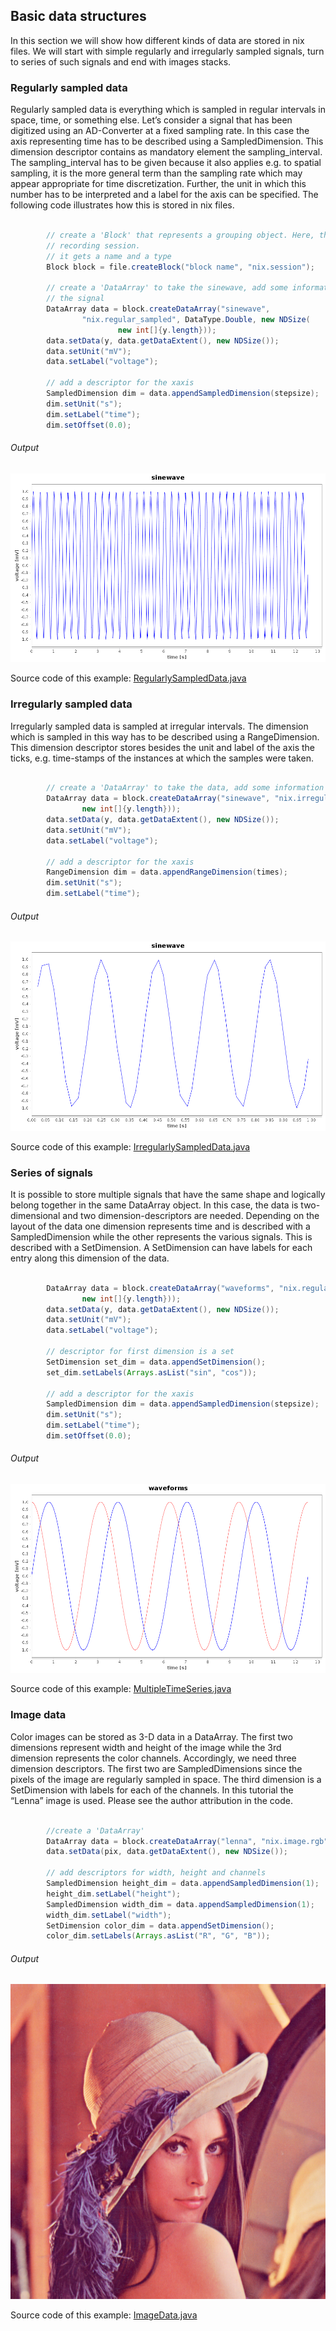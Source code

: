 Basic data structures
---------------------

In this section we will show how different kinds of data are stored in nix files. We will start with simple regularly and irregularly sampled signals, turn to series of such signals and end with images stacks.

### Regularly sampled data

Regularly sampled data is everything which is sampled in regular intervals in space, time, or something else. Let’s consider a signal that has been digitized using an AD-Converter at a fixed sampling rate. In this case the axis representing time has to be described using a SampledDimension. This dimension descriptor contains as mandatory element the sampling_interval. The sampling_interval has to be given because it also applies e.g. to spatial sampling, it is the more general term than the sampling rate which may appear appropriate for time discretization. Further, the unit in which this number has to be interpreted and a label for the axis can be specified. The following code illustrates how this is stored in nix files.


```java
        
        // create a 'Block' that represents a grouping object. Here, the
        // recording session.
        // it gets a name and a type
        Block block = file.createBlock("block name", "nix.session");

        // create a 'DataArray' to take the sinewave, add some information about
        // the signal
        DataArray data = block.createDataArray("sinewave",
                "nix.regular_sampled", DataType.Double, new NDSize(
                        new int[]{y.length}));
        data.setData(y, data.getDataExtent(), new NDSize());
        data.setUnit("mV");
        data.setLabel("voltage");

        // add a descriptor for the xaxis
        SampledDimension dim = data.appendSampledDimension(stepsize);
        dim.setUnit("s");
        dim.setLabel("time");
        dim.setOffset(0.0);        

```

###### Output

![Output Image](output/regularly_sampled_data_output.png)

Source code of this example: [RegularlySampledData.java](examples/RegularlySampledData.java)



### Irregularly sampled data

Irregularly sampled data is sampled at irregular intervals. The dimension which is sampled in this way has to be described using a RangeDimension. This dimension descriptor stores besides the unit and label of the axis the ticks, e.g. time-stamps of the instances at which the samples were taken.


```java
        
        // create a 'DataArray' to take the data, add some information about the signal
        DataArray data = block.createDataArray("sinewave", "nix.irregular_sampled", DataType.Double, new NDSize(
                new int[]{y.length}));
        data.setData(y, data.getDataExtent(), new NDSize());
        data.setUnit("mV");
        data.setLabel("voltage");

        // add a descriptor for the xaxis
        RangeDimension dim = data.appendRangeDimension(times);
        dim.setUnit("s");
        dim.setLabel("time");   

```

###### Output

![Output Image](output/irregularly_sampled_data_output.png)

Source code of this example: [IrregularlySampledData.java](examples/IrregularlySampledData.java)



### Series of signals

It is possible to store multiple signals that have the same shape and logically belong together in the same DataArray object. In this case, the data is two-dimensional and two dimension-descriptors are needed. Depending on the layout of the data one dimension represents time and is described with a SampledDimension while the other represents the various signals. This is described with a SetDimension. A SetDimension can have labels for each entry along this dimension of the data.


```java
        
        DataArray data = block.createDataArray("waveforms", "nix.regular_sampled.multiple_series", DataType.Double, new NDSize(
                new int[]{y.length}));
        data.setData(y, data.getDataExtent(), new NDSize());
        data.setUnit("mV");
        data.setLabel("voltage");

        // descriptor for first dimension is a set
        SetDimension set_dim = data.appendSetDimension();
        set_dim.setLabels(Arrays.asList("sin", "cos"));

        // add a descriptor for the xaxis
        SampledDimension dim = data.appendSampledDimension(stepsize);
        dim.setUnit("s");
        dim.setLabel("time");
        dim.setOffset(0.0);
```

###### Output

![Output Image](output/multiple_time_series_output.png)

Source code of this example: [MultipleTimeSeries.java](examples/MultipleTimeSeries.java)



### Image data

Color images can be stored as 3-D data in a DataArray. The first two dimensions represent width and height of the image while the 3rd dimension represents the color channels. Accordingly, we need three dimension descriptors. The first two are SampledDimensions since the pixels of the image are regularly sampled in space. The third dimension is a SetDimension with labels for each of the channels. In this tutorial the “Lenna” image is used. Please see the author attribution in the code.

```java
        
        //create a 'DataArray'
        DataArray data = block.createDataArray("lenna", "nix.image.rgb", DataType.Int8, new NDSize(new int[]{pix.length}));
        data.setData(pix, data.getDataExtent(), new NDSize());

        // add descriptors for width, height and channels
        SampledDimension height_dim = data.appendSampledDimension(1);
        height_dim.setLabel("height");
        SampledDimension width_dim = data.appendSampledDimension(1);
        width_dim.setLabel("width");
        SetDimension color_dim = data.appendSetDimension();
        color_dim.setLabels(Arrays.asList("R", "G", "B"));
```

###### Output

![Output Image](output/image_data_output.png)

Source code of this example: [ImageData.java](examples/ImageData.java)